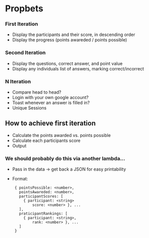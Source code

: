 # Propbets

### First Iteration

 - Display the participants and their score, in descending order
 - Display the progress (points awareded / points possible)

### Second Iteration

 - Display the questions, correct answer, and point value
 - Display any individuals list of answers, marking correct/incorrect

### N Iteration

 - Compare head to head?
 - Login with your own google account?
 - Toast whenever an answer is filled in?
 - Unique Sessions

## How to achieve first iteration

- Calculate the points awarded vs. points possible
- Calculate each participants score
- Output

### We should probably do this via another lambda...

 - Pass in the data -> get back a JSON for easy printability
 - Format:
    
        { pointsPossible: <number>, 
          pointsAwareded: <number>,
          participantScores: [
            { participant: <string>
                score: <number> }, ...
          ],
          praticipantRankings: [
            { participant: <string>,
                rank: <number> }, ...
          ]
        }